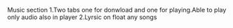 Music section
1.Two tabs one for donwload and one for playing.Able to play only audio also in player
2.Lyrsic on float any songs
